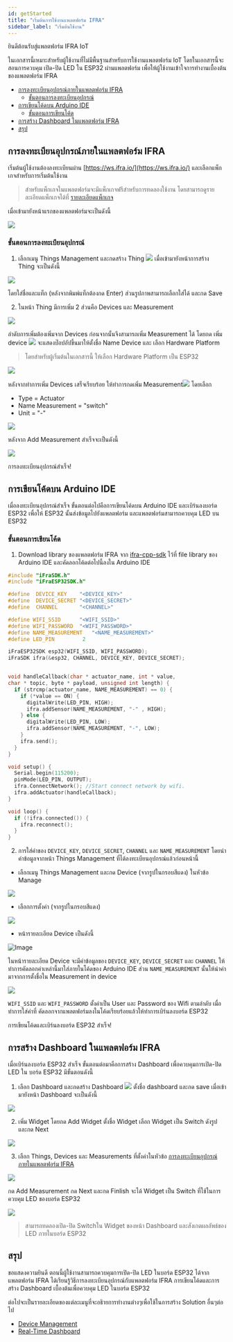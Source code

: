 ```yaml
---
id: getStarted
title: "เริ่มต้นการใช้งานแพลตฟอร์ม IFRA"
sidebar_label: "เริ่มต้นใช้งาน"
---
```


ยินดีต้อนรับสู่แพลตฟอร์ม IFRA IoT


ในเอกสารนี้เหมาะสำหรับผู้ใช้งานที่ไม่มีพื้นฐานสำหรับการใช้งานแพลตฟอร์ม IoT โดยในเอกสารนี้จะสอนการควบคุม เปิด-ปิด LED ใน ESP32 ผ่านแพลตฟอร์ม เพื่อให้ผู้ใช้งานเข้าใจการทำงานเบื้องต้นของแพลตฟอร์ม IFRA 

- [การลงทะเบียนอุปกรณ์ภายในแพลตฟอร์ม IFRA](#การลงทะเบียนอุปกรณ์ภายในแพลตฟอร์ม-ifra)
  - [ขั้นตอนการลงทะเบียนอุปกรณ์](#ขั้นตอนการลงทะเบียนอุปกรณ์)
- [การเขียนโค้ดบน Arduino IDE](#การเขียนโค้ดบน-arduino-ide)
  - [ขั้นตอนการเขียนโค้ด](#ขั้นตอนการเขียนโค้ด)
- [การสร้าง Dashboard ในแพลตฟอร์ม IFRA](#การสร้าง-dashboard-ในแพลตฟอร์ม-ifra)
- [สรุป](#สรุป)


## การลงทะเบียนอุปกรณ์ภายในแพลตฟอร์ม IFRA   

เริ่มต้นผู้ใช้งานต้องลงทะเบียนผ่าน [https://ws.ifra.io/](https://ws.ifra.io/) และเลือกแพ็กเกจสำหรับการเริ่มต้นใช้งาน 
> สำหรับแพ็กเกจในแพลตฟอร์มจะมีแพ็กเกจฟรีสำหรับการทดลองใช้งาน โดยสามารถดูรายละเอียดแพ็กเกจได้ที่    [รายละเอียดแพ็กเกจ](https://ws.ifra.io/plans)

เมื่อเข้ามายังหน้าแรกของแพลตฟอร์มจะเป็นดังนี้
<div class="frame">
<img src="/img/dashboard_home.png" ></img>
</div>


### ขั้นตอนการลงทะเบียนอุปกรณ์ 
1. เลือกเมนู Things Management และกดสร้าง Thing <img src="/img/thing.png" class="imp-in-p"> </img>
 เมื่อเข้ามายังหน้าการสร้าง Thing จะเป็นดังนี้ 
<div class="frame">
  <img src="/img/thing_home.png"></img>
</div>

โดยใส่ชื่อและแท็ก (หลังจากพิมพ์แท็กต้องกด Enter) ส่วนรูปภาพสามารถเลือกใส่ได้ และกด Save

2. ในหน้า Thing มีการเพิ่ม 2 ส่วนคือ Devices และ Measurement 
<div class="frame">
<img src="/img/thing_home_add.png"></img>
</div>

ลำดับการเพิ่มต้องเพิ่มจาก Devices ก่อนจากนั้นจึงสามารถเพิ่ม Measurement ได้ โดยกด เพิ่ม device <img src="/img/add_device.png" class="imp-in-p">  </img>จะแสดงป๊อปอัปขึ้นมาให้ตั้งชื่อ Name Device และ เลือก Hardware Platform 
> โดยสำหรับผู้เริ่มต้นในเอกสารนี้ ให้เลือก Hardware Platform เป็น ESP32 

<div class="frame">
<img src="/img/add_device_popup.png"></img>
</div>

หลังจากทำการเพิ่ม Devices เสร็จเรียบร้อย ให้ทำการกดเพิ่ม Measurement<img src="/img/add_Measurement.png" class="imp-in-p"></img>
โดยเลือก 
* Type = Actuator 
* Name Measurement = "switch" 
* Unit = "-" 

<div class="frame">
<img src="/img/add_Measurement_popup.png"></img>
</div>


หลังจาก Add Measurement สำเร็จจะเป็นดังนี้

<div class="frame">
<img src="/img/thing_success.png"></img>
</div>

การลงทะเบียนอุปกรณ์สำเร็จ!

## การเขียนโค้ดบน Arduino IDE

เมื่อลงทะเบียนอุปกรณ์สำเร็จ ขั้นตอนต่อไปคือการเขียนโค้ดบน Arduino IDE และเบิร์นลงบอร์ด ESP32 เพื่อให้ ESP32 นั้นส่งข้อมูลไปยังแพลตฟอร์ม และแพลตฟอร์มสามารถควบคุม LED บน ESP32 

### ขั้นตอนการเขียนโค้ด
1. Download library ของแพลตฟอร์ม IFRA จาก [ifra-cpp-sdk](https://github.com/ifraiot/ifra-cpp-sdk) ไว้ที่ file library ของ Arduino IDE และคัดลอกโค้ดต่อไปนี้ลงใน Arduino IDE

```c++
#include "iFraSDK.h"
#include "iFraESP32SDK.h"

#define  DEVICE_KEY    "<DEVICE_KEY>"
#define  DEVICE_SECRET "<DEVICE_SECRET>"
#define  CHANNEL       "<CHANNEL>"

#define WIFI_SSID      "<WIFI_SSID>"
#define WIFI_PASSWORD  "<WIFI_PASSWORD>"
#define NAME_MEASUREMENT   "<NAME_MEASUREMENT>"
#define LED_PIN         2

iFraESP32SDK esp32(WIFI_SSID, WIFI_PASSWORD);
iFraSDK ifra(&esp32, CHANNEL, DEVICE_KEY, DEVICE_SECRET);


void handleCallback(char * actuator_name, int * value,
char * topic, byte * payload, unsigned int length) {
  if (strcmp(actuator_name, NAME_MEASUREMENT) == 0) {
    if (*value == ON) {
      digitalWrite(LED_PIN, HIGH);
      ifra.addSensor(NAME_MEASUREMENT, "-" , HIGH);
    } else {
      digitalWrite(LED_PIN, LOW);
      ifra.addSensor(NAME_MEASUREMENT, "-", LOW);
    }
    ifra.send();
  }
}

void setup() {
  Serial.begin(115200);
  pinMode(LED_PIN, OUTPUT);
  ifra.ConnectNetwork(); //Start connect network by wifi.
  ifra.addActuator(handleCallback);
}

void loop() {
  if (!ifra.connected()) {
    ifra.reconnect();
  }
}
```

2. การใส่ค่าของ `DEVICE_KEY`, `DEVICE_SECRET`, `CHANNEL` และ `NAME_MEASUREMENT` โดยนำค่าข้อมูลจากหน้า Things Management ที่ได้ลงทะเบียนอุปกรณ์แล้วก่อนหน้านี้ 

* เลือกเมนู Things Management และกด Device (จากรูปในกรอบสีแดง) ในหัวข้อ Manage

<div class="frame">
<img src="/img/setting_thing_device.png"></img>
</div>

* เลือกการตั้งค่า (จากรูปในกรอบสีแดง)

<div class="frame">
<img src="/img/add_device_success.png"></img>
</div>

* หน้ารายละเอียด Device เป็นดังนี้

![Image](/img/detail_device.png)


ในหน้ารายละเอียด Device จะมีค่าข้อมูลของ `DEVICE_KEY`, `DEVICE_SECRET` และ `CHANNEL` ให้ทำการคัดลอกค่าเหล่านี้มาใส่ภายในโค้ดของ Arduino IDE ส่วน `NAME_MEASUREMENT` นั้นให้นำค่ามาจากการตั้งชื่อใน Measurement in device

<div class="frame">
<img src="/img/name_measu.png"></img>
</div>

`WIFI_SSID` และ `WIFI_PASSWORD` ตั้งค่าเป็น User และ Password ของ Wifi ตามลำดับ เมื่อทำการใส่ค่าที่ คัดลอกจากแพลตฟอร์มลงในโค้ดเรียบร้อยแล้วให้ทำการเบิร์นลงบอร์ด ESP32

การเขียนโค้ดและเบิร์นลงบอร์ด ESP32 สำเร็จ!


## การสร้าง Dashboard ในแพลตฟอร์ม IFRA 

เมื่อเบิร์นลงบอร์ด ESP32 สำเร็จ ขั้นตอนต่อมาคือการสร้าง Dashboard เพื่อควบคุมการเปิด-ปิด LED ใน บอร์ด ESP32 มีขั้นตอนดังนี้

1. เลือก Dashboard และกดสร้าง Dashboard <img src="/img/bnt_add_dashnoard.png" class="imp-in-p"></img> ตั้งชื่อ dashboard และกด save เมื่อเข้ามายังหน้า Dashboard จะเป็นดังนี้

<div class="frame">
<img src="/img/dashboard_home_success.png"></img>
</div>

2. เพิ่ม Widget โดยกด Add Widget ตั้งชื่อ Widget เลือก Widget เป็น Switch ดังรูป และกด Next

<div class="frame">
<img src="/img/setting_add_dashboard.png"></img>
</div>

3. เลือก Things, Devices และ Measurements ที่ตั้งค่าในหัวข้อ [การลงทะเบียนอุปกรณ์ภายในแพลตฟอร์ม IFRA](#การลงทะเบียนอุปกรณ์ภายในแพลตฟอร์ม-ifra)

<div class="frame">
<img src="/img/add_widget.png"></img>
</div>

กด Add Measurement กด Next และกด Finlish จะได้ Widget เป็น Switch ที่ใช้ในการควบคุม LED ของบอร์ด ESP32

<div class="frame">
<img src="/img/dashboard_sw.png"></img>
</div>

> สามารถทดลองเปิด-ปิด Switchใน Widget ของหน้า Dashboard และสังเกตผลลัพธ์ของ LED ภายในบอร์ด ESP32

## สรุป
ขอแสดงความยินดี ตอนนี้ผู้ใช้งานสามารถควบคุมการเปิด-ปิด LED ในบอร์ด ESP32 ได้จากแพลตฟอร์ม IFRA
ได้เรียนรู้วิธีการลงทะเบียนอุปกรณ์กับแพลตฟอร์ม IFRA การเขียนโค้ดและการสร้าง Dashboard เบื้องต้นเพื่อควบคุม LED ในบอร์ด ESP32 

ต่อไปจะเป็นรายละเอียดของแต่ละเมนูที่จะอธิายการทำงานต่างๆเพื่อใช้ในการสร้าง Solution อื่นๆต่อไป
* [Device Management](/docs/Device_management/thing)
* [Real-Time Dashboard](/docs/Dashboard/chart_widget)






